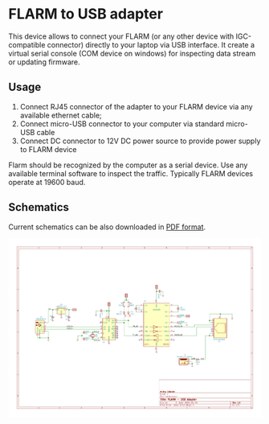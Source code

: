 # FLARM to USB adapter

This device allows to connect your FLARM (or any other device with
IGC-compatible connector) directly to your laptop via USB interface. It create
a virtual serial console (COM device on windows) for inspecting data stream or
updating firmware.

## Usage

1. Connect RJ45 connector of the adapter to your FLARM device via any available ethernet cable;
2. Connect micro-USB connector to your computer via standard micro-USB cable
3. Connect DC connector to 12V DC power source to provide power supply to FLARM device

Flarm should be recognized by the computer as a serial device. Use any
available terminal software to inspect the traffic. Typically FLARM devices
operate at 19600 baud.

## Schematics

Current schematics can be also downloaded in
[PDF format](/drawings/flarmusb.pdf?raw=true).

![Schematic](drawings/flarmusb.png?raw=true "Schematic")
